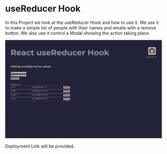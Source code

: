 # useReducer Hook

In this Project we look at the useReducer Hook and how to use it. We use it to make a simple list of people with their names and emails with a remove button. We also use it control a Modal showing the action taking place.

![React useReducer Hook](./thumbnail.png)

Deployment Link will be provided.
